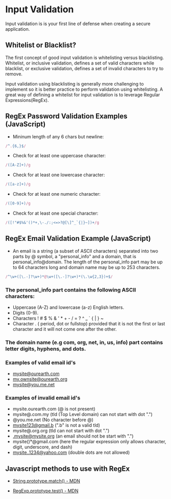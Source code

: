 <!-- Last updated 9-25-19 -->

# Input Validation 

Input validation is is your first line of defense when creating a secure application.  

## Whitelist or Blacklist? 

The first concept of good input validation is whitelisting versus blacklisting. Whitelist, or inclusive validation, defines a set of valid characters while blacklist, or exclusive validation, defines a set of invalid characters to try to remove. 

Input validation using blacklisting is generally more challenging to implement so it is better practice to perform validation using whitelisting. A great way of defining a whitelist for input validation is to leverage Regular Expressions(RegEx). 

## RegEx Password Validation Examples (JavaScript)

- Mininum length of any 6 chars but newline: 
```javascript
/^.{6,}$/
```

- Check for at least one uppercase character: 
```javascript
/([A-Z]+)/g
```

- Check for at least one lowercase character:
```javascript
/([a-z]+)/g
```

- Check for at least one numeric character: 
```javascript
/([0-9]+)/g
```


- Check for at least one special character:
```javascript
/([!"#$%&'()*+,\-./:;<=>?@[\]^_`{|}~])+/g
```

## RegEx Email Validation Example (JavaScript)

- An email is a string (a subset of ASCII characters) separated into two parts by @ symbol, a "personal_info" and a domain, that is personal_info@domain. The length of the personal_info part may be up to 64 characters long and domain name may be up to 253 characters.

```javascript
/^\w+([\.-]?\w+)*@\w+([\.-]?\w+)*(\.\w{2,3})+$/
```

### The personal_info part contains the following ASCII characters:

- Uppercase (A-Z) and lowercase (a-z) English letters.
- Digits (0-9).
- Characters ! # $ % & ' * + - / = ? ^ _ ` { | } ~
- Character . ( period, dot or fullstop) provided that it is not the first or last character and it will not come one after the other.

### The domain name (e.g com, org, net, in, us, info) part contains letter digits, hyphens, and dots. 

### Examples of valid email id's

- mysite@ourearth.com
- my.ownsite@ourearth.org
- mysite@you.me.net

### Examples of invalid email id's

- mysite.ourearth.com (@ is not present)
- mysite@.com.my (tld (Top Level domain) can not start with dot ".")
- @you.me.net (No character before @)
- mysite123@gmail.b (".b" is not a valid tld)
- mysite@.org.org (tld can not start with dot ".")
- .mysite@mysite.org (an email should not be start with ".")
- mysite()*@gmail.com (here the regular expression only allows character, digit, underscore, and dash)
- mysite..1234@yahoo.com (double dots are not allowed)

## Javascript methods to use with RegEx

- [String.prototype.match() - MDN](https://developer.mozilla.org/en-US/docs/Web/JavaScript/Reference/Global_Objects/String/match)

- [RegExp.prototype.test() - MDN](https://developer.mozilla.org/en-US/docs/Web/JavaScript/Reference/Global_Objects/String/match)




